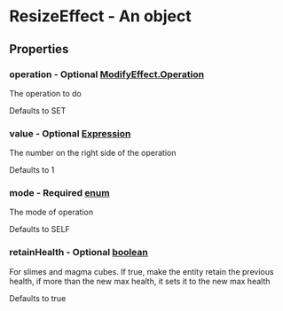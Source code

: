 

# ResizeEffect - An object



## Properties



### operation - Optional [ModifyEffect.Operation](ModifyEffect.Operation)



 The operation to do



Defaults to SET



### value - Optional [Expression](Expression)



 The number on the right side of the operation



Defaults to 1



### mode - Required [enum](enum)



 The mode of operation



Defaults to SELF



### retainHealth - Optional [boolean](boolean)



 For slimes and magma cubes. If true, make the entity retain the previous health, if more than the new max health, it sets it to the new max health



Defaults to true

